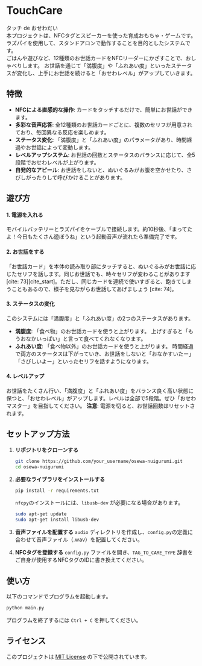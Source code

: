 # TouchCare
タッチ de おせわだい  
本プロジェクトは、NFCタグとスピーカーを使った育成おもちゃ・ゲームです。  
ラズパイを使用して、スタンドアロンで動作することを目的としたシステムです。  
ごはんや遊びなど、12種類のお世話カードをNFCリーダーにかざすことで、おしゃべりします。  お世話を通じて「満腹度」や「ふれあい度」といったステータスが変化し、上手にお世話を続けると「おせわレベル」がアップしていきます。  

## 特徴

  * **NFCによる直感的な操作**: カードをタッチするだけで、簡単にお世話ができます。
  * **多彩な音声応答**: 全12種類のお世話カードごとに、複数のセリフが用意されており、毎回異なる反応を楽しめます。
  * **ステータス変化**: 「満腹度」と「ふれあい度」のパラメータがあり、時間経過やお世話によって変動します。
  * **レベルアップシステム**: お世話の回数とステータスのバランスに応じて、全5段階でおせわレベルが上がります。
  * **自発的なアピール**: お世話をしないと、ぬいぐるみがお腹を空かせたり、さびしがったりして呼びかけることがあります。

## 遊び方

#### 1\. 電源を入れる

モバイルバッテリーとラズパイをケーブルで接続します。約10秒後、「まってたよ！今日もたくさん遊ぼうね」という起動音声が流れたら準備完了です。

#### 2\. お世話をする

「お世話カード」を本体の読み取り部にタッチすると、ぬいぐるみがお世話に応じたセリフを話します。同じお世話でも、時々セリフが変わることがあります [cite: 73][cite\_start]。ただし、同じカードを連続で使いすぎると、飽きてしまうこともあるので、様子を見ながらお世話してあげましょう [cite: 74]。

#### 3\. ステータスの変化

このシステムには「満腹度」と「ふれあい度」の2つのステータスがあります。

  * **満腹度**: 「食べ物」のお世話カードを使うと上がります。 上げすぎると「もうおなかいっぱい」と言って食べてくれなくなります。
  * **ふれあい度**: 「食べ物以外」のお世話カードを使うと上がります。
    時間経過で両方のステータスは下がっていき、お世話をしないと「おなかすいたー」「さびしいよー」といったセリフを話すようになります。

#### 4\. レベルアップ

お世話をたくさん行い、「満腹度」と「ふれあい度」をバランス良く高い状態に保つと、「おせわレベル」がアップします。レベルは全部で5段階。ぜひ「おせわマスター」を目指してください。
**注意**: 電源を切ると、お世話回数はリセットされます。

## セットアップ方法

1.  **リポジトリをクローンする**

    ```bash
    git clone https://github.com/your_username/osewa-nuigurumi.git
    cd osewa-nuigurumi
    ```

2.  **必要なライブラリをインストールする**

    ```bash
    pip install -r requirements.txt
    ```

    `nfcpy`のインストールには、`libusb-dev` が必要になる場合があります。

    ```bash
    sudo apt-get update
    sudo apt-get install libusb-dev
    ```

3.  **音声ファイルを配置する**
    `audio` ディレクトリを作成し、`config.py`の定義に合わせて音声ファイル（.wav）を配置してください。

4.  **NFCタグを登録する**
    `config.py` ファイルを開き、`TAG_TO_CARE_TYPE` 辞書をご自身が使用するNFCタグのIDに書き換えてください。

## 使い方

以下のコマンドでプログラムを起動します。

```bash
python main.py
```

プログラムを終了するには `Ctrl + C` を押してください。


## ライセンス

このプロジェクトは [MIT License](https://www.google.com/search?q=LICENSE) の下で公開されています。
